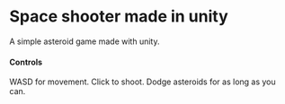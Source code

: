 # Space shooter made in unity 

A simple asteroid game made with unity.

#### Controls 

WASD for movement. Click to shoot. Dodge asteroids for as long as you can.
